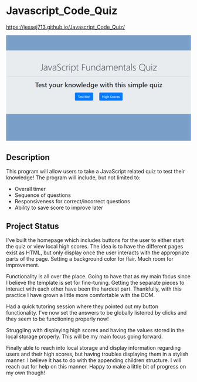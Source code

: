 # Javascript_Code_Quiz

https://jessej713.github.io/Javascript_Code_Quiz/

![JavaScript Code Quiz Screenshot](/JavaScript_Quiz.PNG?raw=true "JavaScript Code Quiz")

## Description
This program will allow users to take a JavaScript related quiz to test their knowledge! The program will include, but not limited to:

* Overall timer
* Sequence of questions
* Responsiveness for correct/incorrect questions
* Ability to save score to improve later


## Project Status

I've built the homepage which includes buttons for the user to either start the quiz or view local high scores. The idea is to have the different pages exist as HTML, but only display once the user interacts with the appropriate parts of the page. Setting a background color for flair. Much room for improvement.

Functionality is all over the place. Going to have that as my main focus since I believe the template is set for fine-tuning. Getting the separate pieces to interact with each other have been the hardest part. Thankfully, with this practice I have grown a little more comfortable with the DOM.

Had a quick tutoring session where they pointed out my button functionality. I've now set the answers to be globally listened by clicks and they seem to be functioning properly now!

Struggling with displaying high scores and having the values stored in the local storage properly. This will be my main focus going forward.

Finally able to reach into local storage and display information regarding users and their high scores, but having troubles displaying them in a stylish manner. I believe it has to do with the appending children structure. I will reach out for help on this manner. Happy to make a little bit of progress on my own though!
